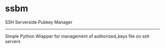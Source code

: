 # ssbm
SSH Serverside Pubkey Manager
<hr>
Simple Python Wrapper for management of authorized_keys file on ssh servers
